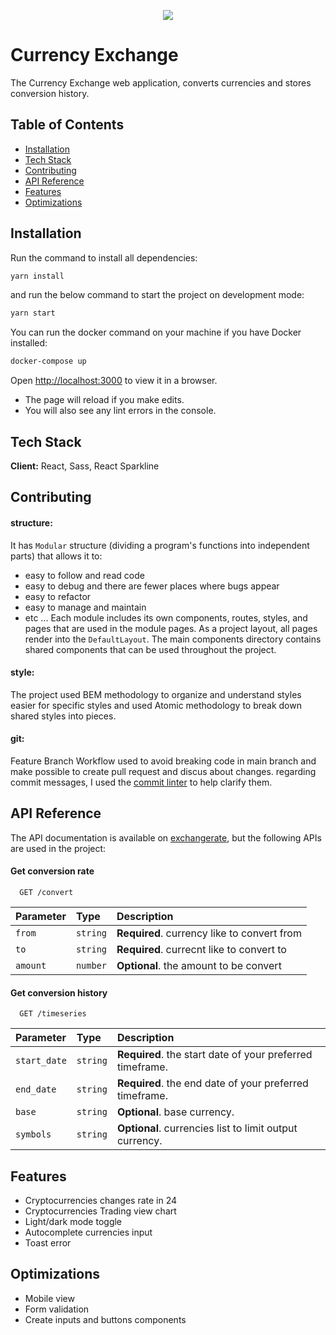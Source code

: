 <p align="center">
  <img src="https://iili.io/DqDx6J.png" />
</p>

# Currency Exchange

The Currency Exchange web application, converts currencies and stores conversion history.

## Table of Contents

- [Installation](#installation)
- [Tech Stack](#tech-stack)
- [Contributing](#contributing)
- [API Reference](#api-reference)
- [Features](#features)
- [Optimizations](#optimizations)

## Installation

Run the command to install all dependencies:

```bash
yarn install
```

and run the below command to start the project on development mode:

```bash
yarn start
```

You can run the docker command on your machine if you have Docker installed:

```bash
docker-compose up
```

Open [http://localhost:3000](http://localhost:3000) to view it in a browser.

- The page will reload if you make edits.
- You will also see any lint errors in the console.

## Tech Stack

**Client:** React, Sass, React Sparkline

## Contributing

#### structure:

It has `Modular` structure (dividing a program's functions into independent parts) that allows it to:

- easy to follow and read code
- easy to debug and there are fewer places where bugs appear
- easy to refactor
- easy to manage and maintain
- etc ...
  Each module includes its own components, routes, styles, and pages that are used in the module pages.
  As a project layout, all pages render into the `DefaultLayout`.
  The main components directory contains shared components that can be used throughout the project.

#### style:

The project used BEM methodology to organize and understand styles easier for specific styles and used Atomic methodology to break down shared styles into pieces.

#### git:

Feature Branch Workflow used to avoid breaking code in main branch and make possible to create pull request and discus about changes. regarding commit messages, I used the [commit linter](https://commitlint.js.org/#/) to help clarify them.

## API Reference

The API documentation is available on [exchangerate](https://exchangerate.host/#/docs), but the following APIs are used in the project:

#### Get conversion rate

```http
  GET /convert
```

| Parameter | Type     | Description                                 |
| :-------- | :------- | :------------------------------------------ |
| `from`    | `string` | **Required**. currency like to convert from |
| `to`      | `string` | **Required**. currecnt like to convert to   |
| `amount`  | `number` | **Optional**. the amount to be convert      |

#### Get conversion history

```http
  GET /timeseries
```

| Parameter    | Type     | Description                                               |
| :----------- | :------- | :-------------------------------------------------------- |
| `start_date` | `string` | **Required**. the start date of your preferred timeframe. |
| `end_date`   | `string` | **Required**. the end date of your preferred timeframe.   |
| `base`       | `string` | **Optional**. base currency.                              |
| `symbols`    | `string` | **Optional**. currencies list to limit output currency.   |

## Features

- Cryptocurrencies changes rate in 24
- Cryptocurrencies Trading view chart
- Light/dark mode toggle
- Autocomplete currencies input
- Toast error

## Optimizations

- Mobile view
- Form validation
- Create inputs and buttons components
